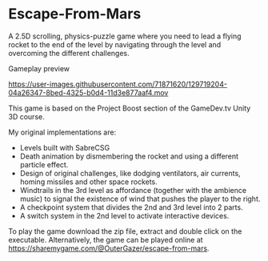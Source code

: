 # Escape-From-Mars
A 2.5D scrolling, physics-puzzle game where you need to lead a flying rocket to the end of the level by navigating through the level and overcoming the different challenges.

Gameplay preview

https://user-images.githubusercontent.com/71871620/129719204-04a26347-8bed-4325-b0d4-11d3e877aaf4.mov

This game is based on the Project Boost section of the GameDev.tv Unity 3D course.

My original implementations are:
- Levels built with SabreCSG
- Death animation by dismembering the rocket and using a different particle effect.
- Design of original challenges, like dodging ventilators, air currents, homing missiles and other space rockets.
- Windtrails in the 3rd level as affordance (together with the ambience music) to signal the existence of wind that pushes the player to the right.
- A checkpoint system that divides the 2nd and 3rd level into 2 parts.
- A switch system in the 2nd level to activate interactive devices.

To play the game download the zip file, extract and double click on the executable.
Alternatively, the game can be played online at https://sharemygame.com/@OuterGazer/escape-from-mars.
